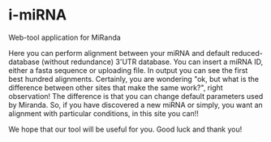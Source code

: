 # i-miRNA
Web-tool application for MiRanda 

Here you can perform alignment between your miRNA and default reduced-database (without redundance) 3'UTR database. You can insert a miRNA ID, either a fasta sequence or uploading file. In output you can see the first best hundred alignments. Certainly, you are wondering "ok, but what is the difference between other sites that make the same work?", right observation! The difference is that you can change default parameters used by Miranda. So, if you have discovered a new miRNA or simply, you want an alignment with particular conditions, in this site you can!!

We hope that our tool will be useful for you.
Good luck and thank you!

